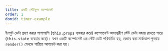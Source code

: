 ```yaml
---
title: একটি স্টেটফুল কম্পোনেন্ট
order: 1
domid: timer-example
---
```


ইনপুট ডেটা গ্রহণ করার পাশাপাশি (`this.props` ব্যবহার করে) কম্পোনেন্ট অভ্যন্তরীণ স্টেট ডেটা বজায় রাখতে পারে (`this.state` ব্যবহার করে)। যখন একটি কম্পোনেন্ট এর স্টেট ডেটা পরিবর্তিত হয়, রেন্ডার করা মার্কআপ পুনরায় `render()` মেধডে পাঠিয়ে আপডেট করা হয়।
